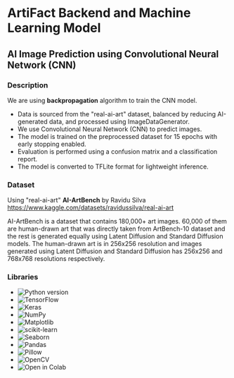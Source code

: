 # ArtiFact Backend and Machine Learning Model

## AI Image Prediction using Convolutional Neural Network (CNN)
### Description
We are using <b>backpropagation</b> algorithm to train the CNN model.
- Data is sourced from the "real-ai-art" dataset, balanced by reducing AI-generated data, and processed using ImageDataGenerator.
- We use Convolutional Neural Network (CNN) to predict images.
- The model is trained on the preprocessed dataset for 15 epochs with early stopping enabled.
- Evaluation is performed using a confusion matrix and a classification report.
- The model is converted to TFLite format for lightweight inference.

### Dataset
Using "real-ai-art" <b>AI-ArtBench</b> by Ravidu Silva
https://www.kaggle.com/datasets/ravidussilva/real-ai-art

AI-ArtBench is a dataset that contains 180,000+ art images. 60,000 of them are human-drawn art that was directly taken from ArtBench-10 dataset and the rest is generated equally using Latent Diffusion and Standard Diffusion models. The human-drawn art is in 256x256 resolution and images generated using Latent Diffusion and Standard Diffusion has 256x256 and 768x768 resolutions respectively.

### Libraries
- <img src="https://img.shields.io/badge/Python-3.6+-blue.svg" alt="Python version">
- <img src="https://img.shields.io/badge/Library-TensorFlow-blue.svg" alt="TensorFlow">
- <img src="https://img.shields.io/badge/Library-Keras-blue.svg" alt="Keras">
- <img src="https://img.shields.io/badge/Library-NumPy-blue.svg" alt="NumPy">
- <img src="https://img.shields.io/badge/Library-Matplotlib-blue.svg" alt="Matplotlib">
- <img src="https://img.shields.io/badge/Library-scikit--learn-blue.svg" alt="scikit-learn">
- <img src="https://img.shields.io/badge/Library-Seaborn-blue.svg" alt="Seaborn">
- <img src="https://img.shields.io/badge/Library-Pandas-blue.svg" alt="Pandas">
- <img src="https://img.shields.io/badge/Library-Pillow-blue.svg" alt="Pillow">
- <img src="https://img.shields.io/badge/Library-OpenCV-orange.svg" alt="OpenCV">
- <img src="https://colab.research.google.com/assets/colab-badge.svg" alt="Open in Colab">
